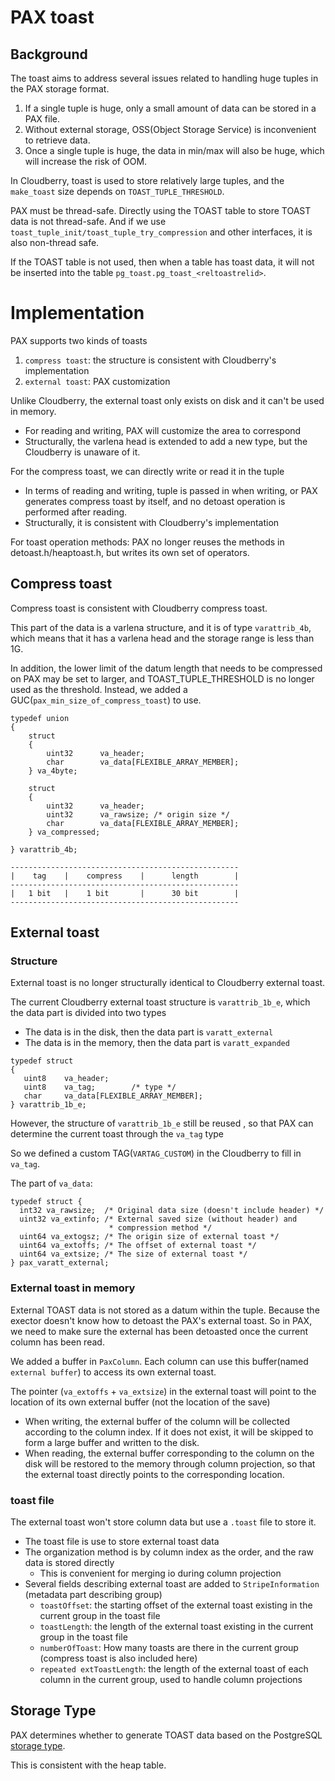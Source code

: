 <!--
  Licensed to the Apache Software Foundation (ASF) under one
  or more contributor license agreements.  See the NOTICE file
  distributed with this work for additional information
  regarding copyright ownership.  The ASF licenses this file
  to you under the Apache License, Version 2.0 (the
  "License"); you may not use this file except in compliance
  with the License.  You may obtain a copy of the License at

   http://www.apache.org/licenses/LICENSE-2.0

  Unless required by applicable law or agreed to in writing,
  software distributed under the License is distributed on an
  "AS IS" BASIS, WITHOUT WARRANTIES OR CONDITIONS OF ANY
  KIND, either express or implied.  See the License for the
  specific language governing permissions and limitations
  under the License.
-->

# PAX toast

## Background

The toast aims to address several issues related to handling huge tuples in the PAX storage format.

1. If a single tuple is huge, only a small amount of data can be stored in a PAX file.
2. Without external storage, OSS(Object Storage Service) is inconvenient to retrieve data.
3. Once a single tuple is huge, the data in min/max will also be huge, which will increase the risk of OOM.


In Cloudberry, toast is used to store relatively large tuples, and the `make_toast` size depends on `TOAST_TUPLE_THRESHOLD`.

PAX must be thread-safe. Directly using the TOAST table to store TOAST data is not thread-safe. And if we use `toast_tuple_init/toast_tuple_try_compression` and other interfaces, it is also non-thread safe. 

If the TOAST table is not used, then when a table has toast data, it will not be inserted into the table `pg_toast.pg_toast_<reltoastrelid>`.

# Implementation

PAX supports two kinds of toasts

1. `compress toast`: the structure is consistent with Cloudberry's implementation
2. `external toast`: PAX customization

Unlike Cloudberry, the external toast only exists on disk and it can't be used in memory.

- For reading and writing, PAX will customize the area to correspond
- Structurally, the varlena head is extended to add a new type, but the Cloudberry is unaware of it.

For the compress toast, we can directly write or read it in the tuple
- In terms of reading and writing, tuple is passed in when writing, or PAX generates compress toast by itself, and no detoast operation is performed after reading.
- Structurally, it is consistent with Cloudberry's implementation

For toast operation methods: PAX no longer reuses the methods in detoast.h/heaptoast.h, but writes its own set of operators.


## Compress toast


Compress toast is consistent with Cloudberry compress toast.

This part of the data is a varlena structure, and it is of type `varattrib_4b`, which means that it has a varlena head and the storage range is less than 1G.

In addition, the lower limit of the datum length that needs to be compressed on PAX may be set to larger, and TOAST_TUPLE_THRESHOLD is no longer used as the threshold. Instead, we added a GUC(`pax_min_size_of_compress_toast`) to use.

```
typedef union
{
    struct                                                
    {
        uint32      va_header;
        char        va_data[FLEXIBLE_ARRAY_MEMBER];
    } va_4byte;
    
    struct
    {
        uint32      va_header;
        uint32      va_rawsize; /* origin size */
        char        va_data[FLEXIBLE_ARRAY_MEMBER]; 
    } va_compressed;
    
} varattrib_4b;

---------------------------------------------------
|    tag    |    compress    |      length        |
---------------------------------------------------
|   1 bit   |    1 bit       |      30 bit        |
---------------------------------------------------
```


## External toast

### Structure

External toast is no longer structurally identical to Cloudberry external toast.

The current Cloudberry external toast structure is `varattrib_1b_e`, which the data part is divided into two types
- The data is in the disk, then the data part is `varatt_external`
- The data is in the memory, then the data part is `varatt_expanded`

```
typedef struct
{
   uint8    va_header;     
   uint8    va_tag;        /* type */
   char     va_data[FLEXIBLE_ARRAY_MEMBER];
} varattrib_1b_e;
```

However, the structure of `varattrib_1b_e` still be reused , so that PAX can determine the current toast through the `va_tag` type

So we defined a custom TAG(`VARTAG_CUSTOM`) in the Cloudberry to fill in `va_tag`.

The part of `va_data`:

```
typedef struct {
  int32 va_rawsize;  /* Original data size (doesn't include header) */
  uint32 va_extinfo; /* External saved size (without header) and
                      * compression method */
  uint64 va_extogsz; /* The origin size of external toast */
  uint64 va_extoffs; /* The offset of external toast */
  uint64 va_extsize; /* The size of external toast */
} pax_varatt_external;
```

### External toast in memory

External TOAST data is not stored as a datum within the tuple. Because the exector doesn't know how to detoast the PAX's external toast. So in PAX, we need to make sure the external has been detoasted once the current column has been read.

We added a buffer in `PaxColumn`. Each column can use this buffer(named `external buffer`) to access its own external toast.

The pointer (`va_extoffs` + `va_extsize`) in the external toast will point to the location of its own external buffer (not the location of the save)

- When writing, the external buffer of the column will be collected according to the column index. If it does not exist, it will be skipped to form a large buffer and written to the disk.
- When reading, the external buffer corresponding to the column on the disk will be restored to the memory through column projection, so that the external toast directly points to the corresponding location.

### toast file

The external toast won't store column data but use a `.toast` file to store it.

- The toast file is use to store external toast data
- The organization method is by column index as the order, and the raw data is stored directly
  - This is convenient for merging io during column projection
- Several fields describing external toast are added to `StripeInformation` (metadata part describing group)
  - `toastOffset`: the starting offset of the external toast existing in the current group in the toast file
  - `toastLength`: the length of the external toast existing in the current group in the toast file
  - `numberOfToast`: How many toasts are there in the current group (compress toast is also included here)
  - `repeated extToastLength`: the length of the external toast of each column in the current group, used to handle column projections


## Storage Type 

PAX determines whether to generate TOAST data based on the PostgreSQL [storage type](https://www.postgresql.org/docs/current/storage-toast.html).

This is consistent with the heap table.


